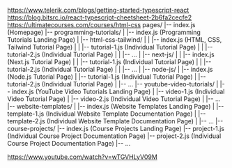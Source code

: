 https://www.telerik.com/blogs/getting-started-typescript-react
https://blog.bitsrc.io/react-typescript-cheetsheet-2b6fa2cecfe2
https://ultimatecourses.com/courses/html-css
pages/
|-- index.js (Homepage)
|-- programming-tutorials/
| |-- index.js (Programming Tutorials Landing Page)
| |-- html-css-tailwind/
| | |-- index.js (HTML, CSS, Tailwind Tutorial Page)
| | |-- tutorial-1.js (Individual Tutorial Page)
| | |-- tutorial-2.js (Individual Tutorial Page)
| | |-- ...
| |-- next-js/
| | |-- index.js (Next.js Tutorial Page)
| | |-- tutorial-1.js (Individual Tutorial Page)
| | |-- tutorial-2.js (Individual Tutorial Page)
| | |-- ...
| |-- node-js/
| |-- index.js (Node.js Tutorial Page)
| |-- tutorial-1.js (Individual Tutorial Page)
| |-- tutorial-2.js (Individual Tutorial Page)
| |-- ...
|-- youtube-video-tutorials/
| |-- index.js (YouTube Video Tutorials Landing Page)
| |-- video-1.js (Individual Video Tutorial Page)
| |-- video-2.js (Individual Video Tutorial Page)
| |-- ...
|-- website-templates/
| |-- index.js (Website Templates Landing Page)
| |-- template-1.js (Individual Website Template Documentation Page)
| |-- template-2.js (Individual Website Template Documentation Page)
| |-- ...
|-- course-projects/
|-- index.js (Course Projects Landing Page)
|-- project-1.js (Individual Course Project Documentation Page)
|-- project-2.js (Individual Course Project Documentation Page)
|-- ...

https://www.youtube.com/watch?v=wTGVHLyV09M
